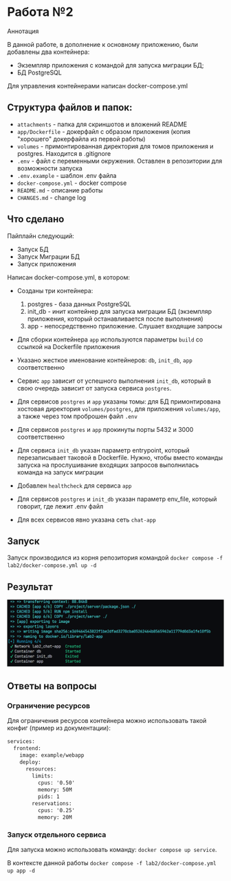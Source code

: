 # Работа №2

Аннотация

В данной работе, в дополнение к основному приложению, были добавлены два контейнера:
- Экземпляр приложения с командой для запуска миграции БД;
- БД PostgreSQL
  
Для управления контейнерами написан docker-compose.yml

## Структура файлов и папок:
- `attachments` - папка для скриншотов и вложений README
- `app/Dockerfile` - докерфайл с образом приложения (копия "хорошего" докерфайла из первой работы)
- `volumes` - примонтированная директория для томов приложения и postgres. Находится в .gitignore
- `.env` - файл с переменными окружения. Оставлен в репозитории для возможности запуска
- `.env.example` - шаблон .env файла
- `docker-compose.yml` - docker compose
- `README.md` - описание работы
- `CHANGES.md` - change log

## Что сделано

Пайплайн следующий:
- Запуск БД
- Запуск Миграции БД
- Запуск приложения


Написан docker-compose.yml, в котором:

- Созданы три контейнера:

  1. postgres - база данных PostgreSQL
  2. init_db - инит контейнер для запуска миграции БД (экземпляр приложения, который останавливается после выполнения)
  3. app - непосредственно приложение. Слушает входящие запросы

- Для сборки контейнера `app` используются параметры `build` со ссылкой на Dockerfile приложения
- Указано жесткое именование контейнеров: `db`, `init_db`, `app` соответственно
- Сервис `app` зависит от успешного выполнения `init_db`, который в свою очередь зависит от запуска сервиса `postgres`.
- Для сервисов `postgres` и `app` указаны томы: для БД примонтирована хостовая директория `volumes/postgres`, для приложения `volumes/app`, а также через том проброшен файл `.env`
- Для сервисов `postgres` и `app`  прокинуты порты 5432 и 3000 соответственно
- Для сервиса `init_db` указан параметр entrypoint, который перезаписывает таковой в Dockerfile. Нужно, чтобы вместо команды запуска на прослушивание входящих запросов выполнилась команда на запуск миграции
- Добавлен `healthcheck` для сервиса `app`
- Для сервисов `postgres` и `init_db` указан параметр env_file, который говорит, где лежит .env файл
- Для всех сервисов явно указана сеть `chat-app`

## Запуск

Запуск производился из корня репозитория командой `docker compose -f lab2/docker-compose.yml up -d`

## Результат

![alt text](attachments/image.png)

## Ответы на вопросы

### Ограничение ресурсов

Для ограничения ресурсов контейнера можно использовать такой конфиг (пример из документации):

```
services:
  frontend:
    image: example/webapp
    deploy:
      resources:
        limits:
          cpus: '0.50'
          memory: 50M
          pids: 1
        reservations:
          cpus: '0.25'
          memory: 20M
```

### Запуск отдельного сервиса

Для запуска можно использовать команду: `docker compose up service`.

В контексте данной работы `docker compose -f lab2/docker-compose.yml up app -d`